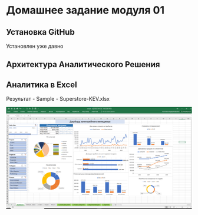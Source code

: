 # Домашнее задание модуля 01

## Установка GitHub

Установлен уже давно

## Архитектура Аналитического Решения


## Аналитика в Excel
Результат - Sample - Superstore-KEV.xlsx

![alt text](DE101/Module01/Screenshot_dashboard.png)
